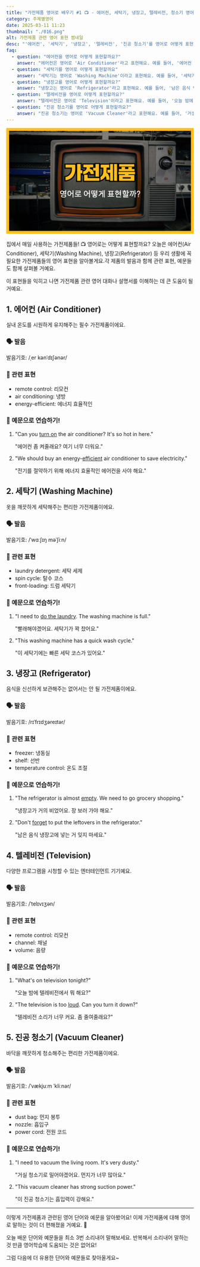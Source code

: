 ```yaml
---
title: "가전제품 영어로 배우기 #1 📺 - 에어컨, 세탁기, 냉장고, 텔레비전, 청소기 영어로"
category: 주제별영어
date: 2025-03-11 11:23
thumbnail: "./016.png"
alt: 가전제품 관련 영어 표현 썸네일
desc: "'에어컨', '세탁기', '냉장고', '텔레비전', '진공 청소기'를 영어로 어떻게 표현하면 좋을까요? '에어컨 켜는 법', '세탁기 돌리는 법', '냉장고 정리하는 법', 'TV보는 법', '청소기 돌리는 법' 등을 영어로 표현하는 법을 배워봅시다."
faq:
  - question: "에어컨을 영어로 어떻게 표현할까요?"
    answer: "에어컨은 영어로 'Air Conditioner'라고 표현해요. 예를 들어, '에어컨 좀 켜줄래요?'는 'Can you turn on the air conditioner?'라고 말할 수 있어요."
  - question: "세탁기를 영어로 어떻게 표현할까요"
    answer: "세탁기는 영어로 'Washing Machine'이라고 표현해요. 예를 들어, '세탁기가 꽉 찼어요.'는 'The washing machine is full.'라고 말할 수 있어요."
  - question: "냉장고를 영어로 어떻게 표현할까요?"
    answer: "냉장고는 영어로 'Refrigerator'라고 표현해요. 예를 들어, '남은 음식 냉장고에 넣는 거 잊지 마세요.'는 'Don't forget to put the leftovers in the refrigerator.'라고 말할 수 있어요."
  - question: "텔레비전을 영어로 어떻게 표현할까요?"
    answer: "텔레비전은 영어로 'Television'이라고 표현해요. 예를 들어, '오늘 밤에 텔레비전에서 뭐 해요?'는 'What's on television tonight?'라고 말할 수 있어요."
  - question: "진공 청소기를 영어로 어떻게 표현할까요?"
    answer: "진공 청소기는 영어로 'Vacuum Cleaner'라고 표현해요. 예를 들어, '거실 청소기로 밀어야겠어요.'는 'I need to vacuum the living room.'라고 말할 수 있어요."
---
```


![가전제품 관련 영어 표현 썸네일](./016.png)

집에서 매일 사용하는 가전제품들! 📺 영어로는 어떻게 표현할까요? 오늘은 에어컨(Air Conditioner), 세탁기(Washing Machine), 냉장고(Refrigerator) 등 우리 생활에 꼭 필요한 가전제품들의 영어 표현을 알아볼게요.각 제품의 발음과 함께 관련 표현, 예문들도 함께 살펴볼 거예요.

이 표현들을 익히고 나면 가전제품 관련 영어 대화나 설명서를 이해하는 데 큰 도움이 될 거예요.

## 1. 에어컨 (Air Conditioner)

실내 온도를 시원하게 유지해주는 필수 가전제품이에요.

### 🗣️ 발음

<span data-pronunciation="Air Conditioner">발음기호: /ˌer kənˈdɪʃənər/</span>

### 💭 관련 표현

- remote control: 리모컨
- air conditioning: 냉방
- energy-efficient: 에너지 효율적인

### 📝 예문으로 연습하기!

1. "Can you [turn on](/blog/in-english/310.turn-on/) the air conditioner? It's so hot in here."

   "에어컨 좀 켜줄래요? 여기 너무 더워요."

2. "We should buy an energy-[efficient](/blog/in-english/286.efficient/) air conditioner to save electricity."

   "전기를 절약하기 위해 에너지 효율적인 에어컨을 사야 해요."

## 2. 세탁기 (Washing Machine)

옷을 깨끗하게 세탁해주는 편리한 가전제품이에요.

### 🗣️ 발음

<span data-pronunciation="Washing Machine">발음기호: /ˈwɑːʃɪŋ məˈʃiːn/</span>

### 💭 관련 표현

- laundry detergent: 세탁 세제
- spin cycle: 탈수 코스
- front-loading: 드럼 세탁기

### 📝 예문으로 연습하기!

1. "I need to [do the laundry](/blog/in-english/162.do-the-laundry/). The washing machine is full."

   "빨래해야겠어요. 세탁기가 꽉 찼어요."

2. "This washing machine has a quick wash cycle."

   "이 세탁기에는 빠른 세탁 코스가 있어요."

## 3. 냉장고 (Refrigerator)

음식을 신선하게 보관해주는 없어서는 안 될 가전제품이에요.

### 🗣️ 발음

<span data-pronunciation="Refrigerator">발음기호: /rɪˈfrɪdʒəreɪtər/</span>

### 💭 관련 표현

- freezer: 냉동실
- shelf: 선반
- temperature control: 온도 조절

### 📝 예문으로 연습하기!

1. "The refrigerator is almost [empty](/blog/in-english/404.empty/). We need to go grocery shopping."

   "냉장고가 거의 비었어요. 장 보러 가야 해요."

2. "Don't [forget](/blog/in-english/023.forget/) to put the leftovers in the refrigerator."

   "남은 음식 냉장고에 넣는 거 잊지 마세요."

## 4. 텔레비전 (Television)

다양한 프로그램을 시청할 수 있는 엔터테인먼트 기기예요.

### 🗣️ 발음

<span data-pronunciation="Television">발음기호: /ˈtelɪvɪʒən/</span>

### 💭 관련 표현

- remote control: 리모컨
- channel: 채널
- volume: 음량

### 📝 예문으로 연습하기!

1. "What's on television tonight?"

   "오늘 밤에 텔레비전에서 뭐 해요?"

2. "The television is too [loud](/blog/in-english/311.loud/). Can you turn it down?"

   "텔레비전 소리가 너무 커요. 좀 줄여줄래요?"

## 5. 진공 청소기 (Vacuum Cleaner)

바닥을 깨끗하게 청소해주는 편리한 가전제품이에요.

### 🗣️ 발음

<span data-pronunciation="Vacuum Cleaner">발음기호: /ˈvækjuːm ˈkliːnər/</span>

### 💭 관련 표현

- dust bag: 먼지 봉투
- nozzle: 흡입구
- power cord: 전원 코드

### 📝 예문으로 연습하기!

1. "I need to vacuum the living room. It's very dusty."

   "거실 청소기로 밀어야겠어요. 먼지가 너무 많아요."

2. "This vacuum cleaner has strong suction power."

   "이 진공 청소기는 흡입력이 강해요."

---

이렇게 가전제품과 관련된 영어 단어와 예문을 알아봤어요! 이제 가전제품에 대해 영어로 말하는 것이 더 편해졌을 거예요. 🏡

오늘 배운 단어와 예문들을 최소 3번 소리내어 말해보세요. 반복해서 소리내어 말하는 것 만큼 영어학습에 도움되는 것은 없어요!

그럼 다음에 더 유용한 단어와 예문들로 찾아올게요~
